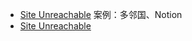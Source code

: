 
- [Site Unreachable](https://lottiefiles.com) 案例：多邻国、Notion
- [Site Unreachable](https://lottiefiles.com)